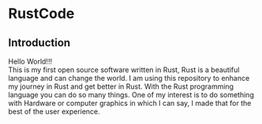 # RustCode

## Introduction
Hello World!!! <br>
This is my first open source software written in Rust, Rust is a beautiful language and can change the world. I am using this repository to enhance my journey in Rust and get better in Rust. With the Rust programming language you can do so many things. One of my interest is to do something with Hardware or computer graphics in which I can say, I made that for the best of the user experience.

